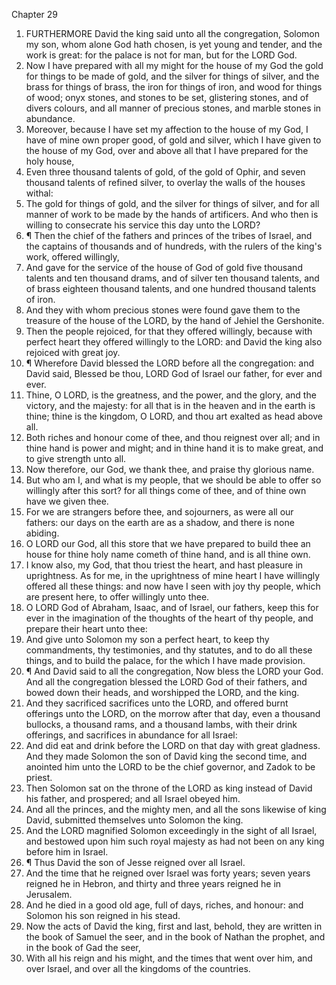 

Chapter 29

1. FURTHERMORE David the king said unto all the congregation, Solomon my son, whom alone God hath chosen, is yet young and tender, and the work is great: for the palace is not for man, but for the LORD God.
2. Now I have prepared with all my might for the house of my God the gold for things to be made of gold, and the silver for things of silver, and the brass for things of brass, the iron for things of iron, and wood for things of wood; onyx stones, and stones to be set, glistering stones, and of divers colours, and all manner of precious stones, and marble stones in abundance.
3. Moreover, because I have set my affection to the house of my God, I have of mine own proper good, of gold and silver, which I have given to the house of my God, over and above all that I have prepared for the holy house,
4. Even three thousand talents of gold, of the gold of Ophir, and seven thousand talents of refined silver, to overlay the walls of the houses withal:
5. The gold for things of gold, and the silver for things of silver, and for all manner of work to be made by the hands of artificers.  And who then is willing to consecrate his service this day unto the LORD?
6. ¶ Then the chief of the fathers and princes of the tribes of Israel, and the captains of thousands and of hundreds, with the rulers of the king's work, offered willingly,
7. And gave for the service of the house of God of gold five thousand talents and ten thousand drams, and of silver ten thousand talents, and of brass eighteen thousand talents, and one hundred thousand talents of iron.
8. And they with whom precious stones were found gave them to the treasure of the house of the LORD, by the hand of Jehiel the Gershonite.
9. Then the people rejoiced, for that they offered willingly, because with perfect heart they offered willingly to the LORD: and David the king also rejoiced with great joy.
10. ¶ Wherefore David blessed the LORD before all the congregation: and David said, Blessed be thou, LORD God of Israel our father, for ever and ever.
11. Thine, O LORD, is the greatness, and the power, and the glory, and the victory, and the majesty: for all that is in the heaven and in the earth is thine; thine is the kingdom, O LORD, and thou art exalted as head above all.
12. Both riches and honour come of thee, and thou reignest over all; and in thine hand is power and might; and in thine hand it is to make great, and to give strength unto all.
13. Now therefore, our God, we thank thee, and praise thy glorious name.
14. But who am I, and what is my people, that we should be able to offer so willingly after this sort?  for all things come of thee, and of thine own have we given thee.
15. For we are strangers before thee, and sojourners, as were all our fathers: our days on the earth are as a shadow, and there is none abiding.
16. O LORD our God, all this store that we have prepared to build thee an house for thine holy name cometh of thine hand, and is all thine own.
17. I know also, my God, that thou triest the heart, and hast pleasure in uprightness.  As for me, in the uprightness of mine heart I have willingly offered all these things: and now have I seen with joy thy people, which are present here, to offer willingly unto thee.
18. O LORD God of Abraham, Isaac, and of Israel, our fathers, keep this for ever in the imagination of the thoughts of the heart of thy people, and prepare their heart unto thee:
19. And give unto Solomon my son a perfect heart, to keep thy commandments, thy testimonies, and thy statutes, and to do all these things, and to build the palace, for the which I have made provision.
20. ¶ And David said to all the congregation, Now bless the LORD your God.  And all the congregation blessed the LORD God of their fathers, and bowed down their heads, and worshipped the LORD, and the king.
21. And they sacrificed sacrifices unto the LORD, and offered burnt offerings unto the LORD, on the morrow after that day, even a thousand bullocks, a thousand rams, and a thousand lambs, with their drink offerings, and sacrifices in abundance for all Israel:
22. And did eat and drink before the LORD on that day with great gladness.  And they made Solomon the son of David king the second time, and anointed him unto the LORD to be the chief governor, and Zadok to be priest.
23. Then Solomon sat on the throne of the LORD as king instead of David his father, and prospered; and all Israel obeyed him.
24. And all the princes, and the mighty men, and all the sons likewise of king David, submitted themselves unto Solomon the king.
25. And the LORD magnified Solomon exceedingly in the sight of all Israel, and bestowed upon him such royal majesty as had not been on any king before him in Israel.
26. ¶ Thus David the son of Jesse reigned over all Israel.
27. And the time that he reigned over Israel was forty years; seven years reigned he in Hebron, and thirty and three years reigned he in Jerusalem.
28. And he died in a good old age, full of days, riches, and honour: and Solomon his son reigned in his stead.
29. Now the acts of David the king, first and last, behold, they are written in the book of Samuel the seer, and in the book of Nathan the prophet, and in the book of Gad the seer,
30. With all his reign and his might, and the times that went over him, and over Israel, and over all the kingdoms of the countries.
